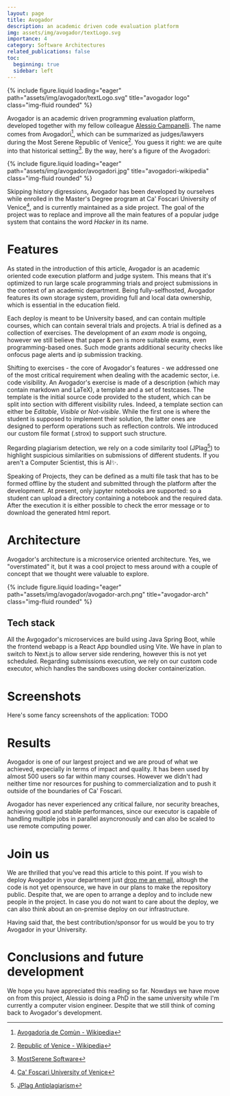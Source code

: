 ```yaml
---
layout: page
title: Avogador
description: an academic driven code evaluation platform
img: assets/img/avogador/textLogo.svg
importance: 4
category: Software Architectures
related_publications: false
toc:
  beginning: true
  sidebar: left
---
```


<div class="row">    
    <div class="col-sm mt-3 mt-md-0">
        {% include figure.liquid loading="eager" path="assets/img/avogador/textLogo.svg" title="avogador logo" class="img-fluid rounded" %}
    </div>
</div>

Avogador is an academic driven programming evaluation platform, developed together with my fellow colleague [Alessio Campanelli](https://www.unive.it/data/persone/28847327).
The name comes from Avogadori[^1], which can be summarized as judges/lawyers during the Most Serene Republic of Venice[^2].
You guess it right: we are quite into that historical setting[^3].
By the way, here's a figure of the Avogadori:

<div class="row">    
    <div class="col-sm mt-3 mt-md-0">
        {% include figure.liquid loading="eager" path="assets/img/avogador/avogadori.jpg" title="avogadori-wikipedia" class="img-fluid rounded" %}
    </div>
</div>

Skipping history digressions, Avogador has been developed by ourselves while enrolled in the Master's Degree program at Ca' Foscari University of Venice[^4], and is currently maintained as a side project.
The goal of the project was to replace and improve all the main features of a popular judge system that contains the word _Hacker_ in its name.

# Features

As stated in the introduction of this article, Avogador is an academic oriented code execution platform and judge system.
This means that it's optimized to run large scale programming trials and project submissions in the context of an academic department.
Being fully-selfhosted, Avogador features its own storage system, providing full and local data ownership, which is essential in the education field.

Each deploy is meant to be University based, and can contain multiple courses, which can contain several trials and projects.
A trial is defined as a collection of exercises.
The development of an _exam mode_ is ongoing, however we still believe that paper & pen is more suitable exams, even programming-based ones.
Such mode grants additional security checks like onfocus page alerts and ip submission tracking.

Shifting to exercises - the core of Avogador's features - we addressed one of the most critical requirement when dealing with the academic sector, i.e. code visibility.
An Avogador's exercise is made of a description (which may contain markdown and LaTeX), a template and a set of testcases.
The template is the initial source code provided to the student, which can be split into section with different visibility rules.
Indeed, a template section can either be _Editable_, _Visible_ or _Not-visible_. While the first one is where the student is supposed to implement their solution, the latter ones are designed to perform operations such as reflection controls.
We introduced our custom file format (.strox) to support such structure.

Regarding plagiarism detection, we rely on a code similarity tool (JPlag[^5]) to highlight suspicious similarities on submissions of different students.
If you aren't a Computer Scientist, this is AI✨.

Speaking of Projects, they can be defined as a multi file task that has to be formed offline by the student and submitted through the platform after the development.
At present, only jupyter notebooks are supported: so a student can upload a directory containing a notebook and the required data.
After the execution it is either possible to check the error message or to download the generated html report.

# Architecture

Avogador's architecture is a microservice oriented architecture. Yes, we "overstimated" it, but it was a cool project to mess around with a couple of concept that we thought were valuable to explore.

<div class="row">    
    <div class="col-sm mt-3 mt-md-0">
        {% include figure.liquid loading="eager" path="assets/img/avogador/avogador-arch.png" title="avogador-arch" class="img-fluid rounded" %}
    </div>
</div>

## Tech stack

All the Avgogador's microservices are build using Java Spring Boot, while the frontend webapp is a React App boundled using Vite.
We have in plan to switch to Next.js to allow server side rendering, however this is not yet scheduled.
Regarding submissions execution, we rely on our custom code executor, which handles the sandboxes using docker containerization.

# Screenshots

Here's some fancy screenshots of the application: TODO

# Results

Avogador is one of our largest project and we are proud of what we achieved, expecially in terms of impact and quality.
It has been used by almost 500 users so far within many courses.
However we didn't had neither time nor resources for pushing to commercialization and to push it outside of the boundaries of Ca' Foscari.

Avogador has never experienced any critical failure, nor security breaches, achieving good and stable performances, since our executor is capable of handling multiple jobs in parallel asyncronously and can also be scaled to use remote computing power.

# Join us

We are thrilled that you've read this article to this point.
If you wish to deploy Avogador in your department just [drop me an email](mailto:mario.gottardo@unive.it), altough the code is not yet opensource, we have in our plans to make the repository public.
Despite that, we are open to arrange a deploy and to include new people in the project.
In case you do not want to care about the deploy, we can also think about an on-premise deploy on our infrastructure.

Having said that, the best contribution/sponsor for us would be you to try Avogador in your University.

# Conclusions and future development

We hope you have appreciated this reading so far.
Nowdays we have move on from this project, Alessio is doing a PhD in the same university while I'm currently a computer vision engineer. Despite that we still think of coming back to Avogador's development.

[^1]: [Avogadoria de Comùn - Wikipedia](https://en.wikipedia.org/wiki/Avogadoria_de_Com%C3%B9n)
[^2]: [Republic of Venice - Wikipedia](https://en.wikipedia.org/wiki/Republic_of_Venice)
[^3]: [MostSerene Software](https://mostserene.eu)
[^4]: [Ca' Foscari University of Venice](https://www.unive.it/)
[^5]: [JPlag Antiplagiarism](https://github.com/jplag/JPlag)
